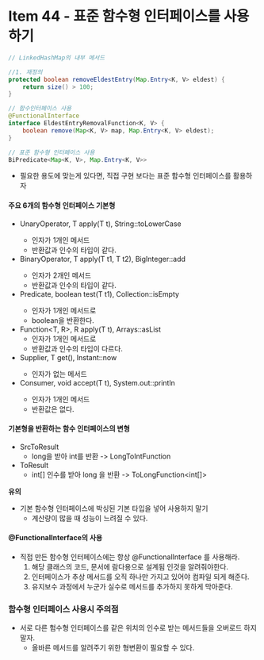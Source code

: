 # Item 44 - 표준 함수형 인터페이스를 사용하기

```java
// LinkedHashMap의 내부 메서드

//1. 재정의
protected boolean removeEldestEntry(Map.Entry<K, V> eldest) {
	return size() > 100;
}

// 함수인터페이스 사용
@FunctionalInterface
interface EldestEntryRemovalFunction<K, V> {
	boolean remove(Map<K, V> map, Map.Entry<K, V> eldest);
}

// 표준 함수형 인터페이스 사용
BiPredicate<Map<K, V>, Map.Entry<K, V>>
``` 
* 필요한 용도에 맞는게 있다면, 직접 구현 보다는 표준 함수형 인터페이스를 활용하자

#### 주요 6개의 함수형 인터페이스 기본형
* UnaryOperator<T>, T apply(T t), String::toLowerCase
	* 인자가 1개인 메서드
	* 반환값과 인수의 타입이 같다.
* BinaryOperator<T>, T apply(T t1, T t2), BigInteger::add
	* 인자가 2개인 메서드
	* 반환값과 인수의 타입이 같다.
* Predicate<T>, boolean test(T t1), Collection::isEmpty
	* 인자가 1개인 메서드로 
	* boolean을 반환한다.
* Function<T, R>, R apply(T t), Arrays::asList
	* 인자가 1개인 메서드로 
	* 반환값과 인수의 타입이 다르다.
* Supplier<T>, T get(), Instant::now
	* 인자가 없는 메서드
* Consumer<T>, void accept(T t), System.out::println
	* 인자가 1개인 메서드
	* 반환값은 없다.

#### 기본형을 반환하는 함수 인터페이스의 변형
* SrcToResult
	* long을 받아 int를 반환 -> LongToIntFunction
* ToResult
	* int[] 인수를 받아 long 을 반환 -> ToLongFunction<int[]>

**유의**
* 기본 함수형 인터페이스에 박싱된 기본 타입을 넣어 사용하지 말기
	* 계산량이 많을 때 성능이 느려질 수 있다.

#### @FunctionalInterface의 사용
* 직접 만든 함수형 인터페이스에는 항상 @FunctionalInterface 를 사용해라.
	1. 해당 클래스의 코드, 문서에 람다용으로 설계됨 인것을 알려줘야한다.
	2. 인터페이스가 추상 메서드를 오직 하나만 가지고 있어야 컴파일 되게 해준다.
	3. 유지보수 과정에서 누군가 실수로 메서드를 추가하지 못하게 막아준다.

### 함수형 인터페이스 사용시 주의점
* 서로 다른 험수형 인터페이스를 같은 위치의 인수로 받는 메서드들을 오버로드 하지말자.
	* 올바른 메서드를 알려주기 위한 형변환이 필요할 수 있다.


<!-- 
```java

``` 
-->